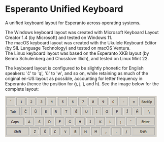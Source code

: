# Esperanto Unified Keyboard
 A unified keyboard layout for Esperanto across operating systems.


<p>The Windows keyboard layout was created with Microsoft Keyboard Layout Creator 1.4 (by Microsoft) and tested on Windows 11.
</br>The macOS keyboard layout was created with the Ukulele Keyboard Editor (by SIL Language Technology) and tested on macOS Ventura.
</br>The Linux keyboard layout was based on the Esperanto XKB layout (by Benno Schulenberg and Chusslove Illich), and tested on Linux Mint 22.

<p>The keyboard layout is configured to be slightly phonetic for English speakers: 'ĉ' to 'q', 'ŭ' to 'w', and so on, while retaining as much of the original en-US layout as possible, accounting for letter frequency in Esperanto (hence the position for ĝ, j, ĵ, and ĥ).  See the image below for the complete layout:
 
![image](layout.png)
